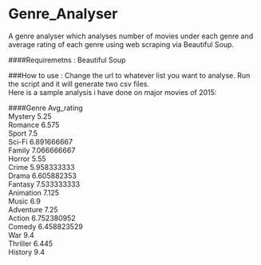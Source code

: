 # Genre_Analyser
A genre analyser which analyses number of movies under each genre and average rating of each genre using web scraping via Beautiful Soup.

####Requiremetns :
Beautiful Soup

###How to use :
Change the url to whatever list you want to analyse. Run the script and it will generate two csv files.    
Here is a sample analysis i have done on major movies of 2015:

####Genre   Avg_rating    
Mystery	5.25    
Romance	6.575   
Sport	7.5   
Sci-Fi	6.891666667   
Family	7.066666667   
Horror	5.55    
Crime	5.958333333   
Drama	6.605882353   
Fantasy	7.533333333   
Animation	7.125     
Music	6.9   
Adventure	7.25    
Action	6.752380952     
Comedy	6.458823529     
War	9.4     
Thriller	6.445   
History	9.4   

 
